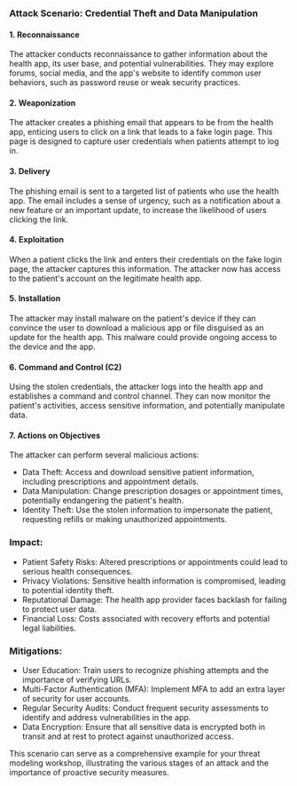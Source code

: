 ### Attack Scenario: Credential Theft and Data Manipulation

#### 1\. Reconnaissance

The attacker conducts reconnaissance to gather information about the health app, its user base, and potential vulnerabilities. They may explore forums, social media, and the app's website to identify common user behaviors, such as password reuse or weak security practices.

#### 2\. Weaponization

The attacker creates a phishing email that appears to be from the health app, enticing users to click on a link that leads to a fake login page. This page is designed to capture user credentials when patients attempt to log in.

#### 3\. Delivery

The phishing email is sent to a targeted list of patients who use the health app. The email includes a sense of urgency, such as a notification about a new feature or an important update, to increase the likelihood of users clicking the link.

#### 4\. Exploitation

When a patient clicks the link and enters their credentials on the fake login page, the attacker captures this information. The attacker now has access to the patient's account on the legitimate health app.

#### 5\. Installation

The attacker may install malware on the patient's device if they can convince the user to download a malicious app or file disguised as an update for the health app. This malware could provide ongoing access to the device and the app.

#### 6\. Command and Control (C2)

Using the stolen credentials, the attacker logs into the health app and establishes a command and control channel. They can now monitor the patient's activities, access sensitive information, and potentially manipulate data.

#### 7\. Actions on Objectives

The attacker can perform several malicious actions:

-   Data Theft: Access and download sensitive patient information, including prescriptions and appointment details.
-   Data Manipulation: Change prescription dosages or appointment times, potentially endangering the patient's health.
-   Identity Theft: Use the stolen information to impersonate the patient, requesting refills or making unauthorized appointments.

### Impact:

-   Patient Safety Risks: Altered prescriptions or appointments could lead to serious health consequences.
-   Privacy Violations: Sensitive health information is compromised, leading to potential identity theft.
-   Reputational Damage: The health app provider faces backlash for failing to protect user data.
-   Financial Loss: Costs associated with recovery efforts and potential legal liabilities.

### Mitigations:

-   User Education: Train users to recognize phishing attempts and the importance of verifying URLs.
-   Multi-Factor Authentication (MFA): Implement MFA to add an extra layer of security for user accounts.
-   Regular Security Audits: Conduct frequent security assessments to identify and address vulnerabilities in the app.
-   Data Encryption: Ensure that all sensitive data is encrypted both in transit and at rest to protect against unauthorized access.

This scenario can serve as a comprehensive example for your threat modeling workshop, illustrating the various stages of an attack and the importance of proactive security measures.